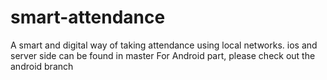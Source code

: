 # smart-attendance
A smart and digital way of taking attendance using local networks.
ios and server side can be found in master
For Android part, please check out the android branch


